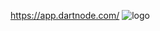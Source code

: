 https://app.dartnode.com/
![logo](https://github.com/zzxchou/okteto/assets/43982149/c79ce772-eb28-4edc-b571-bb06c385ec9a)


